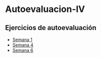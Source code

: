 # Autoevaluacion-IV

## Ejercicios de autoevaluación
- [Semana 1](/docs/s1.md)
- [Semana 4](/docs/s4.md)
- [Semana 6](/docs/s6.md)
